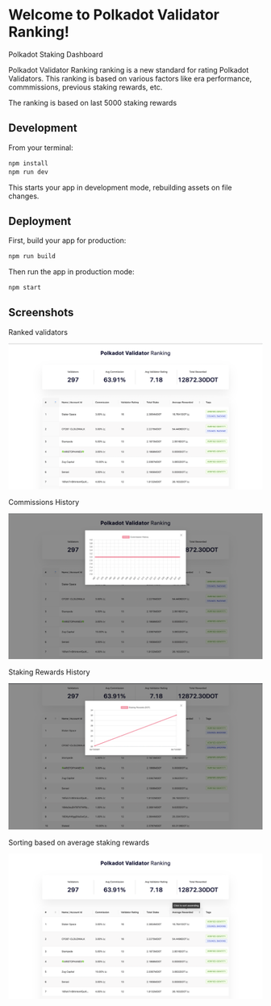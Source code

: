 # Welcome to Polkadot Validator Ranking!

Polkadot Staking Dashboard

Polkadot Validator Ranking ranking is a new standard for rating Polkadot Validators. This ranking is based on various factors like era performance, commmissions, previous staking rewards, etc.

The ranking is based on last 5000 staking rewards

## Development

From your terminal:

```sh
npm install
npm run dev
```

This starts your app in development mode, rebuilding assets on file changes.

## Deployment

First, build your app for production:

```sh
npm run build
```

Then run the app in production mode:

```sh
npm start
```

## Screenshots

Ranked validators

![image](./screenshots/2.png)

Commissions History

![image](./screenshots/3.png)

Staking Rewards History

![image](./screenshots/4.png)

Sorting based on average staking rewards

![image](./screenshots/5.png)
